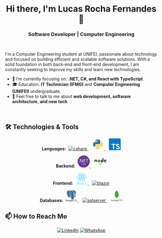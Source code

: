 <h1 align="center">Hi there, I'm Lucas Rocha Fernandes 👋</h1>
<h3 align="center">Software Developer | Computer Engineering</h3>

<br>

<p align="left"> 
  I'm a Computer Engineering student at UNIFEI, passionate about technology and focused on building efficient and scalable software solutions. With a solid foundation in both back-end and front-end development, I am constantly seeking to improve my skills and learn new technologies.
</p>

- 🌱 I’m currently focusing on: **.NET, C#, and React with TypeScript**.
- 🎓 Education: **IT Technician (IFMG)** and **Computer Engineering (UNIFEI)** undergraduate.
- 💬 Feel free to talk to me about **web development, software architecture, and new tech**.

<br>

## 🛠️ Technologies & Tools

<p align="center">
  <strong>Languages:</strong>&nbsp;
  <a href="https://docs.microsoft.com/en-us/dotnet/csharp/" target="_blank" rel="noreferrer">
    <img src="https://cdn.jsdelivr.net/gh/devicons/devicon@latest/icons/csharp/csharp-original.svg" alt="csharp" width="40" height="40"/>
  </a>
  &nbsp;&nbsp;
  <a href="https://www.python.org" target="_blank" rel="noreferrer">
    <img src="https://raw.githubusercontent.com/devicons/devicon/master/icons/python/python-original.svg" alt="python" width="40" height="40"/>
  </a>
  &nbsp;&nbsp;
  <a href="https://www.typescriptlang.org/" target="_blank" rel="noreferrer">
    <img src="https://raw.githubusercontent.com/devicons/devicon/master/icons/typescript/typescript-original.svg" alt="typescript" width="40" height="40"/>
  </a>
  </p>
 
<p align="center">
  <strong>Backend:</strong>&nbsp;
  <a href="https://dotnet.microsoft.com/" target="_blank" rel="noreferrer">
    <img src="https://raw.githubusercontent.com/devicons/devicon/master/icons/dotnetcore/dotnetcore-original.svg" alt="dotnet" width="40" height="40"/>
  </a>
  &nbsp;&nbsp;
  <a href="https://nodejs.org" target="_blank" rel="noreferrer">
    <img src="https://raw.githubusercontent.com/devicons/devicon/master/icons/nodejs/nodejs-original-wordmark.svg" alt="nodejs" width="40" height="40"/>
  </a>
  </p>

<p align="center">
  <strong>Frontend:</strong>&nbsp;
  <a href="https://reactjs.org/" target="_blank" rel="noreferrer">
    <img src="https://raw.githubusercontent.com/devicons/devicon/master/icons/react/react-original-wordmark.svg" alt="react" width="40" height="40"/>
  </a>
  &nbsp;&nbsp;
  <a href="https://dotnet.microsoft.com/apps/aspnet/web-apps/blazor" target="_blank" rel="noreferrer">
    <img src="https://cdn.jsdelivr.net/gh/devicons/devicon@latest/icons/blazor/blazor-original.svg" alt="blazor" width="40" height="40"/>
  </a>
  </p>

  <p align="center">
  <strong>Databases:</strong>&nbsp;
  <a href="https://www.postgresql.org" target="_blank" rel="noreferrer">
    <img src="https://raw.githubusercontent.com/devicons/devicon/master/icons/postgresql/postgresql-original-wordmark.svg" alt="postgresql" width="40" height="40"/>
  </a>
    &nbsp;&nbsp;
  <a href="https://www.microsoft.com/en-us/sql-server" target="_blank" rel="noreferrer">
    <img src="https://cdn.jsdelivr.net/gh/devicons/devicon/icons/microsoftsqlserver/microsoftsqlserver-plain-wordmark.svg" alt="sqlserver" width="40" height="40"/>
  </a>
    &nbsp;&nbsp;
  <a href="https://www.mongodb.com/" target="_blank" rel="noreferrer">
    <img src="https://raw.githubusercontent.com/devicons/devicon/master/icons/mongodb/mongodb-original-wordmark.svg" alt="mongodb" width="40" height="40"/>
  </a>
</p>

## 📫 How to Reach Me

<p align="center">
  <a href="https://www.linkedin.com/in/lucas-rocha-fernandes-224927187" target="_blank"><img src="https://img.shields.io/badge/LinkedIn-0077B5?style=for-the-badge&logo=linkedin&logoColor=white" alt="LinkedIn"></a>
  <a href="https://api.whatsapp.com/send/?phone=%2B5533998076743" target="_blank"><img src="https://img.shields.io/badge/WhatsApp-25D366?style=for-the-badge&logo=whatsapp&logoColor=white" alt="WhatsApp"></a>
</p>

